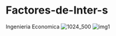 # Factores-de-Inter-s
Ingenieria Economica
![1024_500](https://user-images.githubusercontent.com/43118668/175756461-3429be69-f504-42aa-bcdf-63752f0bb821.jpg)
![img1](https://user-images.githubusercontent.com/43118668/175756474-a48f2033-a237-4645-91ce-2a230df34939.jpg)
